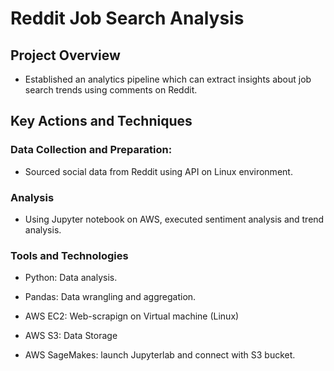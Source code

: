 # Reddit Job Search Analysis

## Project Overview

- Established an analytics pipeline which can extract insights about job search trends using comments on Reddit.

## Key Actions and Techniques

### Data Collection and Preparation:

- Sourced social data from Reddit using API on Linux environment.


### Analysis

- Using Jupyter notebook on AWS, executed sentiment analysis and trend analysis.

### Tools and Technologies

- Python: Data analysis.

- Pandas: Data wrangling and aggregation.

- AWS EC2: Web-scrapign on Virtual machine (Linux)

- AWS S3: Data Storage

- AWS SageMakes: launch Jupyterlab and connect with S3 bucket.

